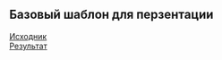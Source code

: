 ## Базовый шаблон для перзентации

[Исходник](./main.tex)
<br/>
[Результат](./latex_presentation.pdf)